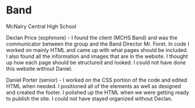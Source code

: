 # Band

McNairy Central High School 

Declan Price (sophmore) - 
I found the client (MCHS Band) and was the communicator between the group and the Band Director Mr. Foret. In code I worked on mainly HTML and came up with what pages should be included. I also found all the information and images that are in the website. I thought up how each page should be structured and looked. I could not have done this website without Daniel. 

Daniel Porter (senior) - 
I worked on the CSS portion of the code and edited HTML when needed. I positioned all of the elements as well as designed and created the footer. I polished up the HTML when we were getting ready to publish the site. I could not have stayed organized without Declan.
